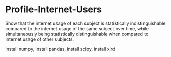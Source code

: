 # Profile-Internet-Users
Show that the internet usage of each subject is statistically indistinguishable compared to the internet usage of the same subject over time, while simultaneously being statistically distinguishable when compared to Internet usage of other subjects.


install numpy, 
install pandas, 
install scipy, 
install xlrd
